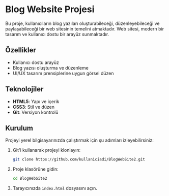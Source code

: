 # Blog Website Projesi

Bu proje, kullanıcıların blog yazıları oluşturabileceği, düzenleyebileceği ve paylaşabileceği bir web sitesinin temelini atmaktadır. Web sitesi, modern bir tasarım ve kullanıcı dostu bir arayüz sunmaktadır.

## Özellikler

- Kullanıcı dostu arayüz
- Blog yazısı oluşturma ve düzenleme
- UI/UX tasarım prensiplerine uygun görsel düzen

## Teknolojiler

- **HTML5**: Yapı ve içerik
- **CSS3**: Stil ve düzen
- **Git**: Versiyon kontrolü

## Kurulum

Projeyi yerel bilgisayarınızda çalıştırmak için şu adımları izleyebilirsiniz:

1. Git'i kullanarak projeyi klonlayın:
    ```bash
    git clone https://github.com/kullaniciadi/BlogWebSite2.git
    ```

2. Proje klasörüne gidin:
    ```bash
    cd BlogWebSite2
    ```

3. Tarayıcınızda `index.html` dosyasını açın.
